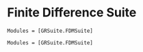 # Finite Difference Suite

```@index
Modules = [GRSuite.FDMSuite]
```

```@autodocs
Modules = [GRSuite.FDMSuite]
```

```@bibliography
```
